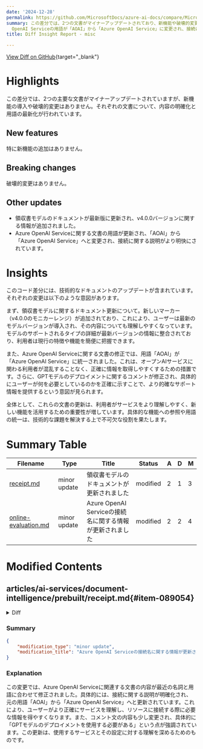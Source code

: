 ```yaml
---
date: '2024-12-28'
permalink: https://github.com/MicrosoftDocs/azure-ai-docs/compare/MicrosoftDocs:f98b838...MicrosoftDocs:dfca068
summary: この差分では、2つの文書がマイナーアップデートされており、新機能や破壊的変更はありません。領収書モデルのドキュメントが最新版に更新され、v4.0.0に関する情報が追加されました。また、Azure
  OpenAI Serviceの用語が「AOAI」から「Azure OpenAI Service」に変更され、接続に関する説明が明確化されています。これにより、利用者はサービスの理解を深め、最新の機能をより簡単に活用できるようになります。
title: Diff Insight Report - misc

---
```


[View Diff on GitHub](https://github.com/MicrosoftDocs/azure-ai-docs/compare/MicrosoftDocs:f98b838...MicrosoftDocs:dfca068){target="_blank"}

# Highlights
この差分では、2つの主要な文書がマイナーアップデートされていますが、新機能の導入や破壊的変更はありません。それぞれの文書について、内容の明確化と用語の最新化が行われています。

## New features
特に新機能の追加はありません。

## Breaking changes
破壊的変更はありません。

## Other updates
- 領収書モデルのドキュメントが最新版に更新され、v4.0.0バージョンに関する情報が追加されました。
- Azure OpenAI Serviceに関する文書の用語が更新され、「AOAI」から「Azure OpenAI Service」へと変更され、接続に関する説明がより明快にされています。

# Insights
このコード差分には、技術的なドキュメントのアップデートが含まれています。それぞれの変更は以下のような意図があります。

まず、領収書モデルに関するドキュメント更新について。新しいマーカー（v4.0.0のモニカーレンジ）が追加されており、これにより、ユーザーは最新のモデルバージョンが導入され、その内容についても理解しやすくなっています。モデルのサポートされるタイプの詳細が最新バージョンの情報に整合されており、利用者は現行の特徴や機能を簡便に把握できます。

また、Azure OpenAI Serviceに関する文書の修正では、用語「AOAI」が「Azure OpenAI Service」に統一されました。これは、オープンAIサービスに関わる利用者が混乱することなく、正確に情報を取得しやすくするための措置です。さらに、GPTモデルのデプロイメントに関するコメントが修正され、具体的にユーザーが何を必要としているのかを正確に示すことで、より的確なサポート情報を提供するという意図が見られます。

全体として、これらの文書の更新は、利用者がサービスをより理解しやすく、新しい機能を活用するための重要性が増しています。具体的な機能への参照や用語の統一は、技術的な課題を解決する上で不可欠な役割を果たします。

# Summary Table
|  Filename  | Type |    Title    | Status | A  | D  | M  |
|------------|------|-------------|--------|----|----|----|
| [receipt.md](#item-089054) | minor update | 領収書モデルのドキュメントが更新されました | modified | 2 | 1 | 3 | 
| [online-evaluation.md](#item-d9591b) | minor update | Azure OpenAI Serviceの接続名に関する情報が更新されました | modified | 2 | 2 | 4 | 


# Modified Contents
## articles/ai-services/document-intelligence/prebuilt/receipt.md{#item-089054}

<details>
<summary>Diff</summary>
````diff
@@ -14,6 +14,7 @@ ms.author: lajanuar
 
 # Document Intelligence receipt model
 
+::: moniker range="doc-intel-4.0.0"
 [!INCLUDE [applies to v4.0](../includes/applies-to-v40.md)]
 ::: moniker-end
 
@@ -31,7 +32,7 @@ ms.author: lajanuar
 
 The Document Intelligence receipt model combines powerful Optical Character Recognition (OCR) capabilities with deep learning models to analyze and extract key information from sales receipts. Receipts can be of various formats and quality including printed and handwritten receipts. The API extracts key information such as merchant name, merchant phone number, transaction date, tax, and transaction total and returns structured JSON data. Receipt model v4.0 (GA) also supports other fields including `ReceiptType`, `TaxDetails.NetAmount`, `TaxDetails.Description`, `TaxDetails.Rate` and `CountryRegion`.
 
-**Supported receipt types:**
+**Supported receipt types in the latest version (4.0):**
 
 * Meal
 * Supplies
````
</details>

### Summary

```json
{
    "modification_type": "minor update",
    "modification_title": "領収書モデルのドキュメントが更新されました"
}
```

### Explanation
この変更は、ドキュメントの情報を最新のバージョンに合わせて更新するためのものです。具体的には、領収書モデルに関する文書に以下の変更が加えられました。まず、v4.0.0のモニカーレンジを示す新しいマーカーが追加され、ユーザーに最新の機能を利用可能であることを示しています。次に、領収書モデルのサポートされるタイプの説明が更新され、最新バージョン（4.0）に関連する情報が明確に記されています。この変更により、ユーザーは新しいバージョンの強化された特徴や機能をより理解しやすくなります。

## articles/ai-studio/how-to/online-evaluation.md{#item-d9591b}

<details>
<summary>Diff</summary>
````diff
@@ -224,11 +224,11 @@ app_insights_config = ApplicationInsightsConfiguration(
     service_name=SERVICE_NAME
 )
 
-# Connect to your AOAI resource, you must use an AOAI GPT model
+# Connect to your Azure OpenAI Service resource. You must use a GPT model deployment for this example.
 deployment_name = "gpt-4"
 api_version = "2024-08-01-preview"
 
-# This is your AOAI connection name, which can be found in your Azure AI Foundry project under the 'Models + Endpoints' tab
+# This is your Azure OpenAI Service connection name, which can be found in your Azure AI Foundry project under the 'Models + Endpoints' tab.
 default_connection = project_client.connections._get_connection(
     "aoai_connection_name"
 )
````
</details>

### Summary

```json
{
    "modification_type": "minor update",
    "modification_title": "Azure OpenAI Serviceの接続名に関する情報が更新されました"
}
```

### Explanation
この変更では、Azure OpenAI Serviceに関連する文書の内容が最近の名詞と用語に合わせて修正されました。具体的には、接続に関する説明が明確化され、元の用語「AOAI」から「Azure OpenAI Service」へと更新されています。これにより、ユーザーがより正確にサービスを理解し、リソースに接続する際に必要な情報を得やすくなります。また、コメント文の内容も少し変更され、具体的に「GPTモデルのデプロイメントを使用する必要がある」という点が強調されています。この更新は、使用するサービスとその設定に対する理解を深めるためのものです。



